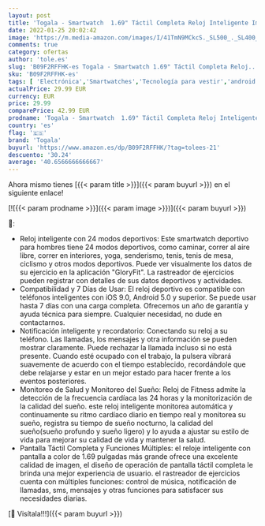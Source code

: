 ```yaml
---
layout: post
title: 'Togala - Smartwatch  1.69" Táctil Completa Reloj Inteligente Impermeable IP67 Pulsera Actividad 24 Modos Deporte  Hombre Mujer  con Pulsómetro Monitor de Sueño Monitores Calorías Podómetro para Android iOS'
date: 2022-01-25 20:02:42
image: 'https://m.media-amazon.com/images/I/41TmN9MCkcS._SL500_._SL400_.jpg'
comments: true
category: ofertas
author: 'tole.es'
slug: 'B09F2RFFHK-es Togala - Smartwatch 1.69" Táctil Completa Reloj...'
sku: 'B09F2RFFHK-es'
tags: [ 'Electrónica','Smartwatches','Tecnología para vestir','android','togala', ]
actualPrice: 29.99 EUR
currency: EUR
price: 29.99
comparePrice: 42.99 EUR
prodname: 'Togala - Smartwatch  1.69" Táctil Completa Reloj Inteligente Impermeable IP67 Pulsera Actividad 24 Modos Deporte  Hombre Mujer  con Pulsómetro Monitor de Sueño Monitores Calorías Podómetro para Android iOS'
country: 'es'
flag: '🇪🇸'
brand: 'Togala'
buyurl: 'https://www.amazon.es/dp/B09F2RFFHK/?tag=tolees-21'
descuento: '30.24'
average: '40.6566666666667'
---
```


Ahora mismo tienes [{{< param title >}}]({{< param buyurl >}}) en el siguiente enlace!

[![{{< param prodname >}}]({{< param image >}})]({{< param buyurl >}})

🔎:

- Reloj inteligente con 24 modos deportivos: Este smartwatch deportivo para hombres tiene 24 modos deportivos, como caminar, correr al aire libre, correr en interiores, yoga, senderismo, tenis, tenis de mesa, ciclismo y otros modos deportivos. Puede ver visualmente los datos de su ejercicio en la aplicación "GloryFit". La rastreador de ejercicios pueden registrar con detalles de sus datos deportivos y actividades.
- Compatibilidad y 7 Días de Usar: El reloj deportivo es compatible con teléfonos inteligentes con iOS 9.0, Android 5.0 y superior. Se puede usar hasta 7 días con una carga completa. Ofrecemos un año de garantía y ayuda técnica para siempre. Cualquier necesidad, no dude en contactarnos.
- Notificación inteligente y recordatorio: Conectando su reloj a su teléfono. Las llamadas, los mensajes y otra información se pueden mostrar claramente. Puede rechazar la llamada incluso si no está presente. Cuando esté ocupado con el trabajo, la pulsera vibrará suavemente de acuerdo con el tiempo establecido, recordándole que debe relajarse y estar en un mejor estado para hacer frente a los eventos posteriores.
- Monitoreo de Salud y Monitoreo del Sueño: Reloj de Fitness admite la detección de la frecuencia cardíaca las 24 horas y la monitorización de la calidad del sueño. este reloj inteligente monitorea automática y continuamente su ritmo cardíaco diario en tiempo real y monitorea su sueño, registra su tiempo de sueño nocturno, la calidad del sueño(sueño profundo y sueño ligero) y lo ayuda a ajustar su estilo de vida para mejorar su calidad de vida y mantener la salud.
- Pantalla Táctil Completa y Funciones Múltiples: el reloje inteligente con pantalla a color de 1.69 pulgadas más grande ofrece una excelente calidad de imagen, el diseño de operación de pantalla táctil completa le brinda una mejor experiencia de usuario. el rastreador de ejercicios cuenta con múltiples funciones: control de música, notificación de llamadas, sms, mensajes y otras funciones para satisfacer sus necesidades diarias.

[🛒 Visítala!!!]({{< param buyurl >}})
